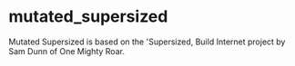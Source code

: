 # mutated_supersized
Mutated Supersized is based on the 'Supersized, Build Internet project by Sam Dunn of One Mighty Roar.
